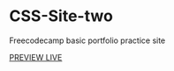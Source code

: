 # CSS-Site-two
Freecodecamp basic portfolio practice site

<a href="https://maele.github.io/CSS-Site-two/">PREVIEW LIVE</a>

